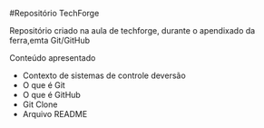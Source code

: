 #Repositório TechForge

Repositório criado na aula de techforge, durante o apendixado da ferra,emta Git/GitHub

Conteúdo apresentado

- Contexto de sistemas de controle deversão
- O que é Git
- O que é GitHub
- Git Clone
- Arquivo README